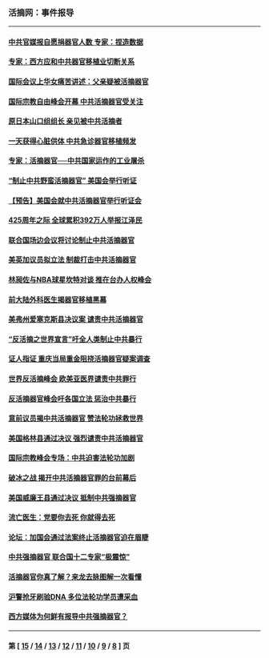 ### 活摘网：事件报导
---
#### [中共官媒报自愿捐器官人数 专家：捏造数据](../../pages/nf5877/n13814130.md?09020430) 
#### [专家：西方应和中共器官移植业切断关系](../../pages/nf5877/n13772828.md?09020430) 
#### [国际会议上华女痛苦讲述：父亲疑被活摘器官](../../pages/nf5877/n13771583.md?09020430) 
#### [国际宗教自由峰会开幕 中共活摘器官受关注](../../pages/nf5877/n13769995.md?09020430) 
#### [原日本山口组组长 亲见被中共活摘者](../../pages/nf5877/n13767360.md?09020430) 
#### [一天获得心脏供体 中共急诊器官移植频发](../../pages/nf5877/n13764689.md?09020430) 
#### [专家：活摘器官──中共国家运作的工业屠杀](../../pages/nf5877/n13761178.md?09020430) 
#### [“制止中共野蛮活摘器官” 美国会举行听证](../../pages/nf5877/n13735831.md?09020430) 
#### [【预告】美国会就中共活摘器官举行听证会](../../pages/nf5877/n13732843.md?09020430) 
#### [425周年之际 全球累积392万人举报江泽民](../../pages/nf5877/n13719232.md?09020430) 
#### [联合国场边会议将讨论制止中共活摘器官](../../pages/nf5877/n13656361.md?09020430) 
#### [美英加议员拟立法 制裁打击中共活摘器官](../../pages/nf5877/n13430251.md?09020430) 
#### [林昶佐与NBA球星坎特对谈 推在台办人权峰会](../../pages/nf5877/n13414467.md?09020430) 
#### [前大陆外科医生揭器官移植黑幕](../../pages/nf5877/n13401416.md?09020430) 
#### [美弗州爱塞克斯县决议案 谴责中共活摘器官](../../pages/nf5877/n13320919.md?09020430) 
#### [“反活摘之世界宣言”吁全人类制止中共暴行](../../pages/nf5877/n13259730.md?09020430) 
#### [证人指证 重庆当局重金阻挠活摘器官疑案调查](../../pages/nf5877/n13259127.md?09020430) 
#### [世界反活摘峰会 欧美亚医界谴责中共罪行](../../pages/nf5877/n13253550.md?09020430) 
#### [反活摘器官峰会吁各国立法 惩治中共暴行](../../pages/nf5877/n13245052.md?09020430) 
#### [意前议员揭中共活摘器官 赞法轮功拯救世界](../../pages/nf5877/n13203445.md?09020430) 
#### [美国格林县通过决议 强烈谴责中共活摘器官](../../pages/nf5877/n13119367.md?09020430) 
#### [国际宗教峰会专场：中共迫害法轮功加剧](../../pages/nf5877/n13088279.md?09020430) 
#### [破冰之战 揭开中共活摘器官罪的台前幕后](../../pages/nf5877/n13082457.md?09020430) 
#### [美国威廉王县通过决议 抵制中共强摘器官](../../pages/nf5877/n13056521.md?09020430) 
#### [流亡医生：党要你去死 你就得去死](../../pages/nf5877/n13052835.md?09020430) 
#### [论坛：加国会通过法案终止活摘器官迫在眉睫](../../pages/nf5877/n13029839.md?09020430) 
#### [中共强摘器官 联合国十二专家“极震惊”](../../pages/nf5877/n13024313.md?09020430) 
#### [活摘器官你真了解？来龙去脉图解一次看懂](../../pages/nf5877/n13013820.md?09020430) 
#### [沪警抢牙刷验DNA 多位法轮功学员遭采血](../../pages/nf5877/n12969218.md?09020430) 
#### [西方媒体为何鲜有报导中共强摘器官？](../../pages/nf5877/n12932034.md?09020430) 

---
#### 第 [ [15](./15.md?09020430) / [14](./14.md?09020430) / [13](./13.md?09020430) / [12](./12.md?09020430) / [11](./11.md?09020430) / [10](./10.md?09020430) / [9](./9.md?09020430) / [8](./8.md?09020430) ] 页
